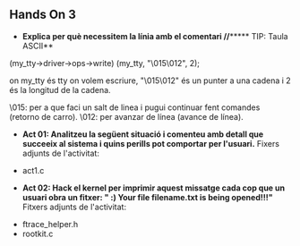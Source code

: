 ## Hands On 3

* **Explica per què necessitem la línia amb el comentari  //*******
TIP: Taula ASCII**

(my_tty->driver->ops->write) (my_tty, "\015\012", 2);

on my_tty és tty on volem escriure, "\015\012" és un punter a una cadena i 2 és la longitud de la cadena.

\015: per a que faci un salt de linea i pugui continuar fent comandes (retorno de carro).
\012: per avanzar de línea (avance de línea).

* **Act 01: Analitzeu la següent situació i comenteu amb detall que succeeix al sistema i quins perills pot comportar per l'usuari.**
Fixers adjunts de l'activitat:

- act1.c

* **Act 02: Hack el kernel per imprimir aquest missatge cada cop que un usuari obra un fitxer: " :) Your file filename.txt is being opened!!!"**
Fitxers adjunts de l'activitat:

- ftrace_helper.h
- rootkit.c
